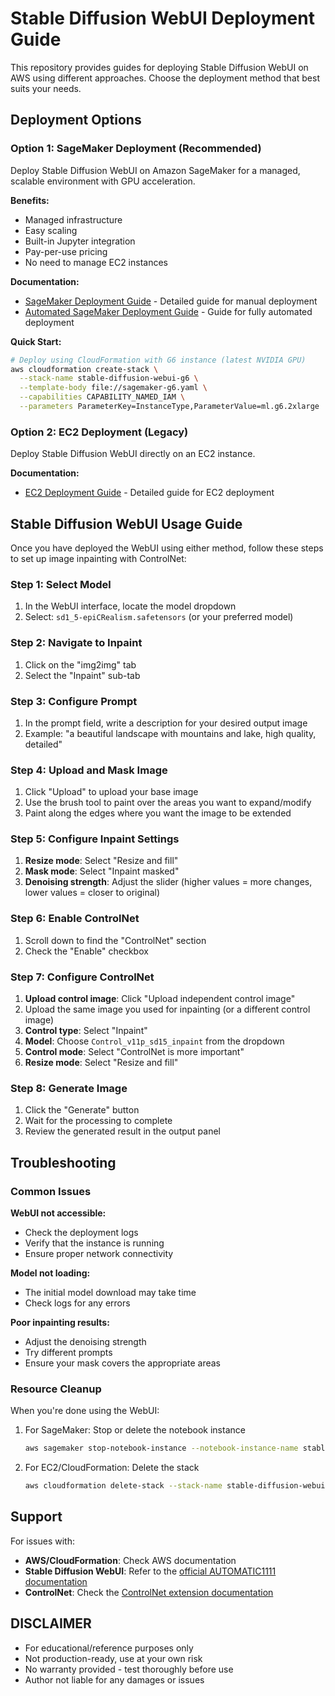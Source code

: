 # Stable Diffusion WebUI Deployment Guide

This repository provides guides for deploying Stable Diffusion WebUI on AWS using different approaches. Choose the deployment method that best suits your needs.

## Deployment Options

### Option 1: SageMaker Deployment (Recommended)

Deploy Stable Diffusion WebUI on Amazon SageMaker for a managed, scalable environment with GPU acceleration.

**Benefits:**
- Managed infrastructure
- Easy scaling
- Built-in Jupyter integration
- Pay-per-use pricing
- No need to manage EC2 instances

**Documentation:**
- [SageMaker Deployment Guide](SAGEMAKER_GUIDE.md) - Detailed guide for manual deployment
- [Automated SageMaker Deployment Guide](AUTO_DEPLOYMENT_GUIDE.md) - Guide for fully automated deployment

**Quick Start:**
```bash
# Deploy using CloudFormation with G6 instance (latest NVIDIA GPU)
aws cloudformation create-stack \
  --stack-name stable-diffusion-webui-g6 \
  --template-body file://sagemaker-g6.yaml \
  --capabilities CAPABILITY_NAMED_IAM \
  --parameters ParameterKey=InstanceType,ParameterValue=ml.g6.2xlarge
```

### Option 2: EC2 Deployment (Legacy)

Deploy Stable Diffusion WebUI directly on an EC2 instance.

**Documentation:**
- [EC2 Deployment Guide](EC2_GUIDE.md) - Detailed guide for EC2 deployment

## Stable Diffusion WebUI Usage Guide

Once you have deployed the WebUI using either method, follow these steps to set up image inpainting with ControlNet:

### Step 1: Select Model

1. In the WebUI interface, locate the model dropdown
2. Select: `sd1_5-epiCRealism.safetensors` (or your preferred model)

### Step 2: Navigate to Inpaint

1. Click on the "img2img" tab
2. Select the "Inpaint" sub-tab

### Step 3: Configure Prompt

1. In the prompt field, write a description for your desired output image
2. Example: "a beautiful landscape with mountains and lake, high quality, detailed"

### Step 4: Upload and Mask Image

1. Click "Upload" to upload your base image
2. Use the brush tool to paint over the areas you want to expand/modify
3. Paint along the edges where you want the image to be extended

### Step 5: Configure Inpaint Settings

1. **Resize mode**: Select "Resize and fill"
2. **Mask mode**: Select "Inpaint masked"
3. **Denoising strength**: Adjust the slider (higher values = more changes, lower values = closer to original)

### Step 6: Enable ControlNet

1. Scroll down to find the "ControlNet" section
2. Check the "Enable" checkbox

### Step 7: Configure ControlNet

1. **Upload control image**: Click "Upload independent control image"
2. Upload the same image you used for inpainting (or a different control image)
3. **Control type**: Select "Inpaint"
4. **Model**: Choose `Control_v11p_sd15_inpaint` from the dropdown
5. **Control mode**: Select "ControlNet is more important"
6. **Resize mode**: Select "Resize and fill"

### Step 8: Generate Image

1. Click the "Generate" button
2. Wait for the processing to complete
3. Review the generated result in the output panel

## Troubleshooting

### Common Issues

**WebUI not accessible:**
- Check the deployment logs
- Verify that the instance is running
- Ensure proper network connectivity

**Model not loading:**
- The initial model download may take time
- Check logs for any errors

**Poor inpainting results:**
- Adjust the denoising strength
- Try different prompts
- Ensure your mask covers the appropriate areas

### Resource Cleanup

When you're done using the WebUI:

1. For SageMaker: Stop or delete the notebook instance
   ```bash
   aws sagemaker stop-notebook-instance --notebook-instance-name stable-diffusion-g6
   ```

2. For EC2/CloudFormation: Delete the stack
   ```bash
   aws cloudformation delete-stack --stack-name stable-diffusion-webui
   ```

## Support

For issues with:
- **AWS/CloudFormation**: Check AWS documentation
- **Stable Diffusion WebUI**: Refer to the [official AUTOMATIC1111 documentation](https://github.com/AUTOMATIC1111/stable-diffusion-webui)
- **ControlNet**: Check the [ControlNet extension documentation](https://github.com/Mikubill/sd-webui-controlnet)

## DISCLAIMER
- For educational/reference purposes only
- Not production-ready, use at your own risk
- No warranty provided - test thoroughly before use
- Author not liable for any damages or issues
